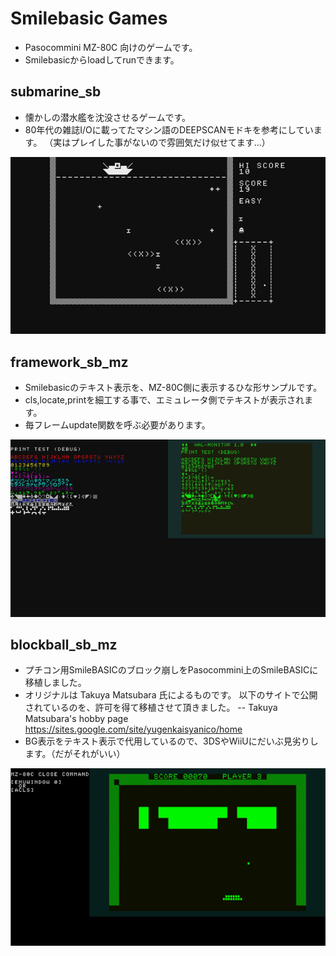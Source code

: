 ﻿# Smilebasic Games
- Pasocommini MZ-80C 向けのゲームです。
- Smilebasicからloadしてrunできます。

## submarine_sb
- 懐かしの潜水艦を沈没させるゲームです。
- 80年代の雑誌I/Oに載ってたマシン語のDEEPSCANモドキを参考にしています。
（実はプレイした事がないので雰囲気だけ似せてます…）
<img src="https://raw.githubusercontent.com/sacokoala/smilebasic_games/master/images/submarine_sb_01.png">

## framework_sb_mz
- Smilebasicのテキスト表示を、MZ-80C側に表示するひな形サンプルです。
- cls,locate,printを細工する事で、エミュレータ側でテキストが表示されます。
- 毎フレームupdate関数を呼ぶ必要があります。
<img src="https://raw.githubusercontent.com/sacokoala/smilebasic_games/master/images/framework_sb_mz_01.png">

## blockball_sb_mz
- プチコン用SmileBASICのブロック崩しをPasocommini上のSmileBASICに移植しました。
- オリジナルは Takuya Matsubara 氏によるものです。
以下のサイトで公開されているのを、許可を得て移植させて頂きました。
-- Takuya Matsubara's hobby page
https://sites.google.com/site/yugenkaisyanico/home
- BG表示をテキスト表示で代用しているので、3DSやWiiUにだいぶ見劣りします。（だがそれがいい）
<img src="https://raw.githubusercontent.com/sacokoala/smilebasic_games/master/images/blockball_sb_mz_01.png">
